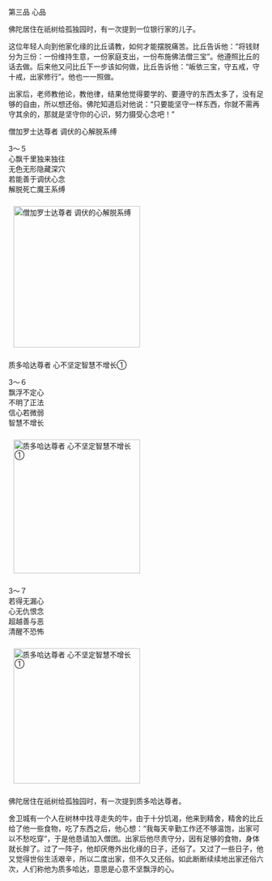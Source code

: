 第三品 心品

佛陀居住在祇树给孤独园时，有一次提到一位银行家的儿子。

这位年轻人向到他家化缘的比丘请教，如何才能摆脱痛苦。比丘告诉他：“将钱财分为三份：一份维持生意，一份家庭支出，一份布施佛法僧三宝”。他遵照比丘的话去做。后来他又问比丘下一步该如何做，比丘告诉他：“皈依三宝，守五戒，守十戒，出家修行”。他也一一照做。

出家后，老师教他论，教他律，结果他觉得要学的、要遵守的东西太多了，没有足够的自由，所以想还俗。佛陀知道后对他说：“只要能坚守一样东西，你就不需再守其余的，那就是坚守你的心识，努力摄受心念吧！”



僧加罗士达尊者 调伏的心解脱系缚

<div class="e2">
<div>
<p></p> <p>3～５<br>
 心飘千里独来独往<br>
 无色无形隐藏深穴<br>
 若能善于调伏心念<br>
 解脱死亡魔王系缚</p>
</div>
<img src="images/fjj-13-2.gif" width="250" height="279" hspace="10" vspace="10" alt="僧加罗士达尊者 调伏的心解脱系缚"/>
</div>

质多哈达尊者 心不坚定智慧不增长①

<div class="e2">
<div>
<p></p> <p>3～６<br>
 飘浮不定心<br>
 不明了正法<br>
 信心若微弱<br>
 智慧不增长<br>
 </p>
</div>
<img src="images/fjj-13-3.gif" width="250" height="264" hspace="10" vspace="10" alt="质多哈达尊者 心不坚定智慧不增长①"/>
</div>

<div class="e2">
<div>
<p></p> <p>3～７<br>
 若得无漏心<br>
 心无仇恨念<br>
 超越善与恶<br>
 清醒不恐怖</p>
</div>
<img src="images/fjj-13-4.gif" width="250" height="267" hspace="10" vspace="10" alt="质多哈达尊者 心不坚定智慧不增长①"/>
</div>

佛陀居住在祇树给孤独园时，有一次提到质多哈达尊者。

舍卫城有一个人在树林中找寻走失的牛，由于十分饥渴，他来到精舍，精舍的比丘给了他一些食物，吃了东西之后，他心想：“我每天辛勤工作还不够温饱，出家可以不愁吃穿”，于是他恳请加入僧团。出家后他尽责守分，因有足够的食物，身体就长胖了。过了一阵子，他却厌倦外出化缘的日子，还俗了。又过了一些日子，他又觉得世俗生活艰辛，所以二度出家，但不久又还俗。如此断断续续地出家还俗六次，人们称他为质多哈达，意思是心意不坚飘浮的心。
